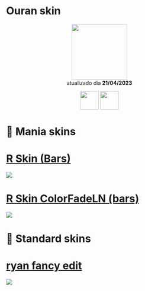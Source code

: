# Ouran skin 

<p align="center">
   <a href="https://osu.ppy.sh/users/12021503">
    <img src="https://a.ppy.sh/12021503"
         width="150"
         height="150">
   </a>
<br>
  atualizado dia
  <b> 21/04/2023 </b>
</p>
   <p align="center">
   <a href="https://twitter.com/arisu1_">
  <img src="https://i.imgur.com/PUQ5uWf.png" 
       width="50" 
       height="50"></a>
   <a href="https://www.last.fm/user/Arise__">
  <img src="https://cdn.discordapp.com/attachments/692651533225033759/1098865977975918632/awg.png" 
       width="50" 
       height="50"></a>
<br>
   </p>
   
# 🎹 Mania skins

# [R Skin (Bars)](https://github.com/Yumiih/Skins/raw/main/Ouran/R_Skin_v3.0_Bars.osk)
[![](https://cdn.discordapp.com/attachments/1033290289185566781/1098761772002988092/screenshot029.jpg)](https://github.com/Yumiih/Skins/raw/main/Ouran/R_Skin_v3.0_Bars.osk)

# [R Skin ColorFadeLN (bars)](https://github.com/Yumiih/Skins/raw/main/Ouran/R_Skin_v3.1_4_7k_Color_Fade_LN.osk)
[![](https://osu.ppy.sh/ss/18558289/2763)](https://github.com/Yumiih/Skins/raw/main/Ouran/R_Skin_v3.1_4_7k_Color_Fade_LN.osk)

# 🐋 Standard skins

# [ryan fancy edit](https://github.com/Yumiih/Skins/raw/main/Ouran/ryan_fancy_edit.osk)
[![](https://osu.ppy.sh/ss/18558294/3b22)](https://github.com/Yumiih/Skins/raw/main/Ouran/ryan_fancy_edit.osk)
